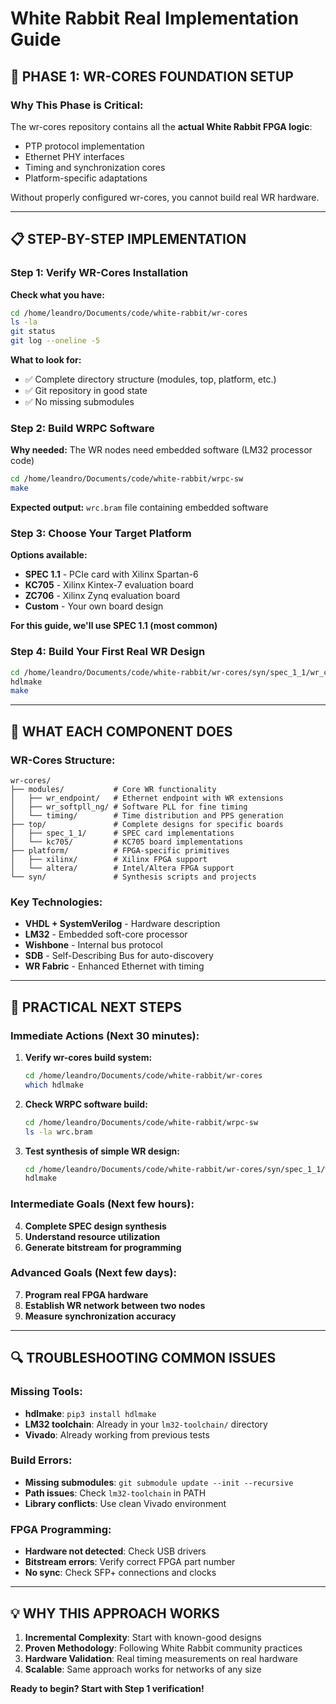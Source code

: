 # White Rabbit Real Implementation Guide

## 🎯 PHASE 1: WR-CORES FOUNDATION SETUP

### Why This Phase is Critical:
The wr-cores repository contains all the **actual White Rabbit FPGA logic**:
- PTP protocol implementation
- Ethernet PHY interfaces  
- Timing and synchronization cores
- Platform-specific adaptations

Without properly configured wr-cores, you cannot build real WR hardware.

---

## 📋 STEP-BY-STEP IMPLEMENTATION

### Step 1: Verify WR-Cores Installation

**Check what you have:**
```bash
cd /home/leandro/Documents/code/white-rabbit/wr-cores
ls -la
git status
git log --oneline -5
```

**What to look for:**
- ✅ Complete directory structure (modules, top, platform, etc.)
- ✅ Git repository in good state
- ✅ No missing submodules

### Step 2: Build WRPC Software

**Why needed:** The WR nodes need embedded software (LM32 processor code)

```bash
cd /home/leandro/Documents/code/white-rabbit/wrpc-sw
make
```

**Expected output:** `wrc.bram` file containing embedded software

### Step 3: Choose Your Target Platform

**Options available:**
- **SPEC 1.1** - PCIe card with Xilinx Spartan-6
- **KC705** - Xilinx Kintex-7 evaluation board  
- **ZC706** - Xilinx Zynq evaluation board
- **Custom** - Your own board design

**For this guide, we'll use SPEC 1.1 (most common)**

### Step 4: Build Your First Real WR Design

```bash
cd /home/leandro/Documents/code/white-rabbit/wr-cores/syn/spec_1_1/wr_core_demo
hdlmake
make
```

---

## 🔧 WHAT EACH COMPONENT DOES

### **WR-Cores Structure:**
```
wr-cores/
├── modules/           # Core WR functionality
│   ├── wr_endpoint/   # Ethernet endpoint with WR extensions
│   ├── wr_softpll_ng/ # Software PLL for fine timing
│   └── timing/        # Time distribution and PPS generation
├── top/               # Complete designs for specific boards
│   ├── spec_1_1/      # SPEC card implementations
│   └── kc705/         # KC705 board implementations  
├── platform/          # FPGA-specific primitives
│   ├── xilinx/        # Xilinx FPGA support
│   └── altera/        # Intel/Altera FPGA support
└── syn/               # Synthesis scripts and projects
```

### **Key Technologies:**
- **VHDL + SystemVerilog** - Hardware description
- **LM32** - Embedded soft-core processor
- **Wishbone** - Internal bus protocol
- **SDB** - Self-Describing Bus for auto-discovery
- **WR Fabric** - Enhanced Ethernet with timing

---

## 🎯 PRACTICAL NEXT STEPS

### Immediate Actions (Next 30 minutes):

1. **Verify wr-cores build system:**
   ```bash
   cd /home/leandro/Documents/code/white-rabbit/wr-cores
   which hdlmake
   ```

2. **Check WRPC software build:**
   ```bash
   cd /home/leandro/Documents/code/white-rabbit/wrpc-sw
   ls -la wrc.bram
   ```

3. **Test synthesis of simple WR design:**
   ```bash
   cd /home/leandro/Documents/code/white-rabbit/wr-cores/syn/spec_1_1/wr_core_demo
   hdlmake
   ```

### Intermediate Goals (Next few hours):

4. **Complete SPEC design synthesis**
5. **Understand resource utilization**
6. **Generate bitstream for programming**

### Advanced Goals (Next few days):

7. **Program real FPGA hardware**
8. **Establish WR network between two nodes**
9. **Measure synchronization accuracy**

---

## 🔍 TROUBLESHOOTING COMMON ISSUES

### Missing Tools:
- **hdlmake**: `pip3 install hdlmake`
- **LM32 toolchain**: Already in your `lm32-toolchain/` directory
- **Vivado**: Already working from previous tests

### Build Errors:
- **Missing submodules**: `git submodule update --init --recursive`
- **Path issues**: Check `lm32-toolchain` in PATH
- **Library conflicts**: Use clean Vivado environment

### FPGA Programming:
- **Hardware not detected**: Check USB drivers
- **Bitstream errors**: Verify correct FPGA part number
- **No sync**: Check SFP+ connections and clocks

---

## 💡 WHY THIS APPROACH WORKS

1. **Incremental Complexity**: Start with known-good designs
2. **Proven Methodology**: Following White Rabbit community practices
3. **Hardware Validation**: Real timing measurements on real hardware
4. **Scalable**: Same approach works for networks of any size

**Ready to begin? Start with Step 1 verification!**

